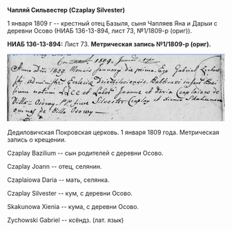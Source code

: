 **Чапляй Сильвестер (Czaplay Silvester)**

1 января 1809 г -- крестный отец Базыля, сыня Чапляев Яна и Дарыи с
деревни Осово (НИАБ 136-13-894, лист 73, №1/1809-р (ориг)).

**НИАБ 136-13-894:** Лист 73. **Метрическая запись №1/1809-р (ориг).**

![](./media/5f3931777fe122b2ca82c57313095ec0bd2711cd.png)

Дедиловичская Покровская церковь. 1 января 1809 года. Метрическая запись
о крещении.

Czaplay Bazilium -- сын родителей с деревни Осово.

Czaplay Joann -- отец, селянин.

Czaplaiowa Daria -- мать, селянка.

Czaplay Silvester -- кум, с деревни Осово.

Skakunowa Xienia -- кума, с деревни Осово.

Zychowski Gabriel -- ксёндз. (лат. язык)
